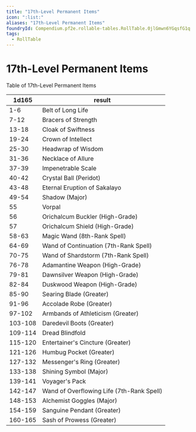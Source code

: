 ```yaml
---
title: "17th-Level Permanent Items"
icon: ":list:"
aliases: "17th-Level Permanent Items"
foundryId: Compendium.pf2e.rollable-tables.RollTable.0jlGmwn6YGqsfG1q
tags:
  - RollTable
---
```


# 17th-Level Permanent Items
<p>Table of 17th-Level Permanent Items</p>

| 1d165 | result |
|------|--------|
| 1-6 | Belt of Long Life |
| 7-12 | Bracers of Strength |
| 13-18 | Cloak of Swiftness |
| 19-24 | Crown of Intellect |
| 25-30 | Headwrap of Wisdom |
| 31-36 | Necklace of Allure |
| 37-39 | Impenetrable Scale |
| 40-42 | Crystal Ball (Peridot) |
| 43-48 | Eternal Eruption of Sakalayo |
| 49-54 | Shadow (Major) |
| 55 | Vorpal |
| 56 | Orichalcum Buckler (High-Grade) |
| 57 | Orichalcum Shield (High-Grade) |
| 58-63 | Magic Wand (8th-Rank Spell) |
| 64-69 | Wand of Continuation (7th-Rank Spell) |
| 70-75 | Wand of Shardstorm (7th-Rank Spell) |
| 76-78 | Adamantine Weapon (High-Grade) |
| 79-81 | Dawnsilver Weapon (High-Grade) |
| 82-84 | Duskwood Weapon (High-Grade) |
| 85-90 | Searing Blade (Greater) |
| 91-96 | Accolade Robe (Greater) |
| 97-102 | Armbands of Athleticism (Greater) |
| 103-108 | Daredevil Boots (Greater) |
| 109-114 | Dread Blindfold |
| 115-120 | Entertainer's Cincture (Greater) |
| 121-126 | Humbug Pocket (Greater) |
| 127-132 | Messenger's Ring (Greater) |
| 133-138 | Shining Symbol (Major) |
| 139-141 | Voyager's Pack |
| 142-147 | Wand of Overflowing Life (7th-Rank Spell) |
| 148-153 | Alchemist Goggles (Major) |
| 154-159 | Sanguine Pendant (Greater) |
| 160-165 | Sash of Prowess (Greater) |
